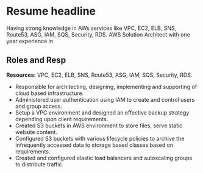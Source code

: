 # Resume headline

Having strong knowledge in AWs services like VPC, EC2, ELB, SNS, Route53, ASG, IAM, SQS, Security, RDS. AWS Solution Architect with one year experience in <field>

## Roles and Resp
  
**Resources:** VPC, EC2, ELB, SNS, Route53, ASG, IAM, SQS, Security, RDS.

- Responsible for architecting, designing, implementing and supporting of cloud based infrastructure.
- Administered user authentication using IAM to create and control users and group access.
- Setup a VPC environment and designed an effective backup strategy depending upon client requirements.
- Created S3 buckets in AWS environment to store files, serve static website content.
- Configured S3 buckets with various lifecycle policies to archive the infrequently accessed data to storage based classes based on requirements.
- Created and configured elastic load balancers and autoscaling groups to distribute traffic.

